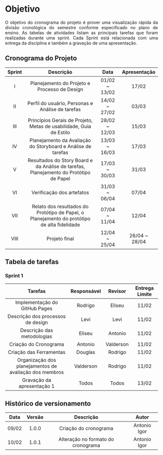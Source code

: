 # Objetivo

<p align="justify">
O objetivo do cronograma do projeto é prover uma visualização rápida da divisão cronológica do semestre conforme especificado no plano de ensino. As tabelas de atividades listam as principais tarefas que foram realizadas durante uma sprint. Cada Sprint está relacionada com uma entrega da disciplina e também a gravação de uma apresentação.
</p>

## Cronograma do Projeto

| Sprint | Descrição       | Data                                           | Apresentação        |
| :------: | :----------: | :---------------------------------------------------: | :------------: |
| I    | Planejamento do Projeto e Processo de Design | 01/02 ~ 13/02 | 17/02 |
| II    | Perfil do usuário, Personas e Análise de tarefas | 14/02 ~ 27/02 | 03/03 |
| III    | Princípios Gerais de Projeto, Metas de usabilidade, Guia de Estilo | 28/02 ~ 12/03 | 15/03 |
| IV    | Planejamento da Avaliação do Storyboard e Análise de tarefas | 13/03 ~ 16/03 | 17/03 |
| V    | Resultados do Story Board e da Análise de tarefas, Planejamento do Protótipo de Papel | 17/03 ~ 30/03 | 31/03  |
| VI    | Verificação dos artefatos | 31/03 ~ 06/04 | 07/04 |
| VII    | Relato dos resultados do Protótipo de Papel, o Planejamento do protótipo de alta fidelidade | 07/04 ~ 11/04 | 12/04 |
| VIII    | Projeto final | 12/04 ~ 25/04 | 26/04 ~ 28/04 |

## Tabela de tarefas 

### Sprint 1
| Tarefas         | Responsável | Revisor   | Entrega Limite |
| :-----:         | :---------: | :-----:   | :--------------: |
| Implementação do GitHub Pages    | Rodrigo	    | Eliseu    | 11/02            |
| Descrição dos processos de design | Levi	      | Levi      | 11/02            |
| Descrição das metodologias | Eliseu      | Antonio   | 11/02            |
| Criação do Cronograma | Antonio     | Valderson | 11/02            |
| Criação das Ferramentas | Douglas     | Rodrigo | 11/02            |
| Organização dos planejamentos de avaliação dos membros | Valderson   | Rodrigo   | 11/02            |
| Gravação da apresentação 1  | Todos       | Todos     | 13/02            |


## Histórico de versionamento

| Data  | Versão | Descrição | Autor |
| :--:  | :----: | :-------: | :---: |
| 09/02 | 1.0.0  | Criação do cronograma | Antonio Igor |
| 10/02 | 1.0.1  | Alteração no formato do cronograma | Antonio Igor |
